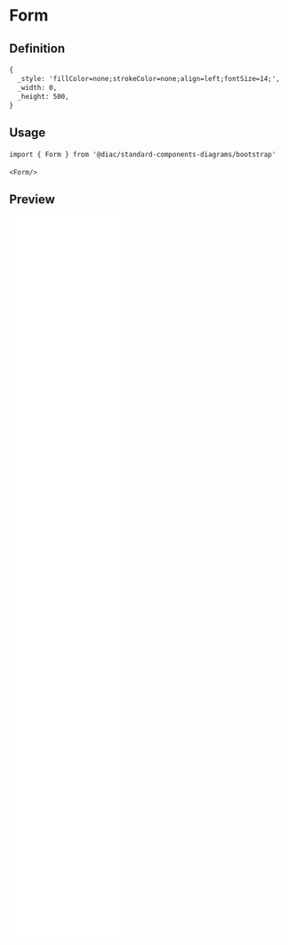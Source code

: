 # Form

## Definition

```
{
  _style: 'fillColor=none;strokeColor=none;align=left;fontSize=14;',
  _width: 0,
  _height: 500,
}
```

## Usage

```
import { Form } from '@diac/standard-components-diagrams/bootstrap'

<Form/>
```

## Preview

<img src="./form.png" width="200"/>

